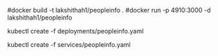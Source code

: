 #docker build -t lakshithah1/peopleinfo .
#docker run -p 4910:3000 -d lakshithah1/peopleinfo


kubectl create -f deployments/peopleinfo.yaml

kubectl create -f services/peopleinfo.yaml
